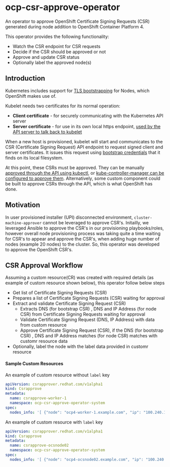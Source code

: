 # ocp-csr-approve-operator
An operator to approve OpenShift Certificate Signing Requests (CSR) generated during node addition to OpenShift Container Platform 4. 

This operator provides the following functionality:

*  Watch the CSR endpoint for CSR requests
*  Decide if the CSR should be approved or not
*  Approve and update CSR status
*  Optionally label the approved node(s)


## Introduction

Kubernetes includes support for [TLS
bootstrapping](https://kubernetes.io/docs/reference/command-line-tools-reference/kubelet-tls-bootstrapping/)
for Nodes, which OpenShift makes use of.

Kubelet needs two certificates for its normal operation:

* **Client certificate** - for securely communicating with the Kubernetes API
  server
* **Server certificate** - for use in its own local https endpoint, [used by
  the API server to talk back to
  kubelet](https://kubernetes.io/docs/concepts/architecture/master-node-communication/#apiserver-to-kubelet)

When a new host is provisioned, kubelet will start and communicates to the CSR
(Certificate Signing Request) API endpoint to request signed client and server
certificates.  It issues this request using [bootstrap
credentials](https://kubernetes.io/docs/reference/command-line-tools-reference/kubelet-tls-bootstrapping/#initial-bootstrap-authentication)
that it finds on its local filesystem.

At this point, these CSRs must be approved.  They can be manually [approved
through the API using
kubectl](https://kubernetes.io/docs/reference/command-line-tools-reference/kubelet-tls-bootstrapping/#kubectl-approval),
or [kube-controller-manager can be configured to approve
them](https://kubernetes.io/docs/reference/command-line-tools-reference/kubelet-tls-bootstrapping/#kube-controller-manager-configuration).
Alternatively, some custom component could be built to approve CSRs through the
API, which is what OpenShift has done.


## Motivation

In user provisioned installer (UPI) disconnected environment, `cluster-machine-approver` cannot be leveraged to approve CSR's. Initailly, we leveraged Ansible to approve the CSR's in our provisioning playbooks/roles, however overall node provisioning process was taking quite a time waiting for CSR's to appear and approve the CSR's, when adding huge number of nodes (example 20 nodes) to the cluster. So, this operator was developed to approve the OpenShift CSR's.


## CSR Approval Workflow

Assuming a custom resource(CR) was created with required details (as example of custom resource shown below), this operator follow below steps

*  Get list of Certificate Signing Requests (CSR) 
*  Prepares a list of Certificate Signing Requests (CSR) waiting for approval
*  Extract and validate Certificate Signing Request (CSR) 
    *  Extracts DNS (for bootstrap CSR) , DNS and IP Address (for node CSR) from Certificate Signing Requests waiting for approval
    *  Validate Certificate Signing Request (DNS, IP Address) with data from custom resource 
    *  Approve Certificate Signing Request (CSR), if the DNS (for bootstrap CSR) , DNS and IP Address matches (for node CSR) matches with customr resource data
*  Optionally, label the node with the label data provided in customr resource
    

#### Sample Custom Resources

An example of custom resource without  `label` key

```yaml
apiVersion: csrapprover.redhat.com/v1alpha1
kind: Csrapprove
metadata:
  name: csrapprove-worker-1
  namespace: ocp-csr-approve-operator-system
spec:
  nodes_info: '[ {"node": "ocp4-worker-1.example.com", "ip": "100.240.10.120"} ]'

```

An example of custom resource with  `label` key
```yaml
apiVersion: csrapprover.redhat.com/v1alpha1
kind: Csrapprove
metadata:
  name: csrapprove-ocsnode02
  namespace: ocp-csr-approve-operator-system
spec:
  nodes_info: '[ {"node": "ocp4-ocsnode02.example.com", "ip": "100.240.64.1", "label": "node-role.kubernetes.io/storage=, foo=bar"} ]'
```
